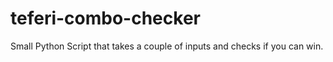 # teferi-combo-checker
Small Python Script that takes a couple of inputs and checks if you can win.
